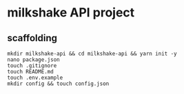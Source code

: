 # milkshake API project

## scaffolding

```shell
mkdir milkshake-api && cd milkshake-api && yarn init -y
nano package.json
touch .gitignore
touch README.md
touch .env.example
mkdir config && touch config.json
```
